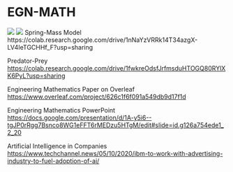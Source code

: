 # EGN-MATH

<img src="https://i.pinimg.com/originals/f9/8d/9e/f98d9e62417d7ad9785e0bda551f547e.jpg">
<img src="https://www.queensu.ca/artsci_online/sites/default/files/styles/hero_image/public/img/course/math_225-lighting_lines.jpg?itok=q8JnQHAv">
Spring-Mass Model
https://colab.research.google.com/drive/1nNaYzVRRk14T34azgX-LV4IeTGCHHf_F?usp=sharing

Predator-Prey
https://colab.research.google.com/drive/1fwkreOdsfJrfmsduHTOGQ80RYlXK6PyL?usp=sharing

Engineering Mathematics Paper on Overleaf
https://www.overleaf.com/project/626c1f6f091a549db9d17f1d

Engineering Mathematics PowerPoint
https://docs.google.com/presentation/d/1A-y5i6--tgJP0rRgg7Bsnco8WG1eFFT6rMEDzu5HTgM/edit#slide=id.g126a754ede1_2_20

Artificial Intelligence in Companies 
https://www.techchannel.news/05/10/2020/ibm-to-work-with-advertising-industry-to-fuel-adoption-of-ai/
